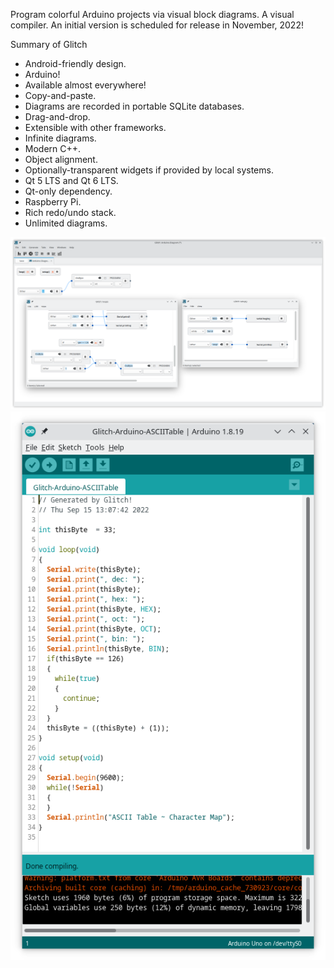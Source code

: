 Program colorful Arduino projects via visual block diagrams. A visual compiler.
An initial version is scheduled for release in November, 2022!

Summary of Glitch

<ul>
<li>Android-friendly design.</li>
<li>Arduino!</li>
<li>Available almost everywhere!</li>
<li>Copy-and-paste.</li>
<li>Diagrams are recorded in portable SQLite databases.</li>
<li>Drag-and-drop.</li>
<li>Extensible with other frameworks.</li>
<li>Infinite diagrams.</li>
<li>Modern C++.</li>
<li>Object alignment.</li>
<li>Optionally-transparent widgets if provided by local systems.</li>
<li>Qt 5 LTS and Qt 6 LTS.</li>
<li>Qt-only dependency.</li>
<li>Raspberry Pi.</li>
<li>Rich redo/undo stack.</li>
<li>Unlimited diagrams.</li>
</ul>

![alt text](https://raw.githubusercontent.com/textbrowser/glitch/master/Images/glitch-1.png)
![alt text](https://raw.githubusercontent.com/textbrowser/glitch/master/Images/glitch-2.png)
